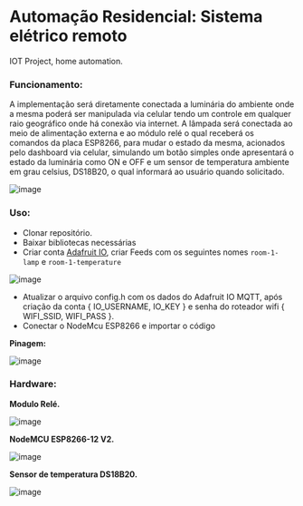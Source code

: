 # Automação Residencial: Sistema elétrico remoto

IOT Project, home automation.

### Funcionamento:

A implementação será diretamente conectada a luminária do ambiente onde a mesma poderá ser manipulada via celular tendo um controle em qualquer raio geográfico onde há conexão via internet.
A lâmpada será conectada ao meio de alimentação externa e ao módulo relé o qual receberá os comandos da placa ESP8266, para mudar o estado da mesma, acionados pelo dashboard via celular, simulando um botão simples onde apresentará o estado da luminária como ON e OFF e um sensor de temperatura ambiente em grau celsius, DS18B20, o qual informará ao usuário quando solicitado.

![image](https://user-images.githubusercontent.com/48102306/169675362-049a47de-bdc0-4449-ac35-e7c8bbdf8140.png)

### Uso:

* Clonar repositório.
* Baixar bibliotecas necessárias
* Criar conta [Adafruit IO](https://accounts.adafruit.com), criar Feeds com os seguintes nomes ``room-1-lamp`` e ``room-1-temperature``

![image](https://user-images.githubusercontent.com/48102306/169675233-39c34406-d8a7-49ea-9a15-e0e40e493f3f.png)

* Atualizar o arquivo config.h com os dados do Adafruit IO MQTT, após criação da conta { IO_USERNAME, IO_KEY } e senha do roteador wifi { WIFI_SSID, WIFI_PASS }.
* Conectar o NodeMcu ESP8266 e importar o código

**Pinagem:**

![image](https://user-images.githubusercontent.com/48102306/169675857-dd53525e-c27c-4df5-8438-f469abc7280a.png)

### Hardware:

**Modulo Relé.**

![image](https://user-images.githubusercontent.com/48102306/169675444-75eb7b8a-1977-4afe-95b3-13f0142d1d56.png)

**NodeMCU ESP8266-12 V2.**

![image](https://user-images.githubusercontent.com/48102306/169675408-ba0be80d-3524-43ed-a651-7f748e37bc05.png)

**Sensor de temperatura DS18B20.**

![image](https://user-images.githubusercontent.com/48102306/169675432-3f83800f-8809-4b33-92dc-3cade7402949.png)








